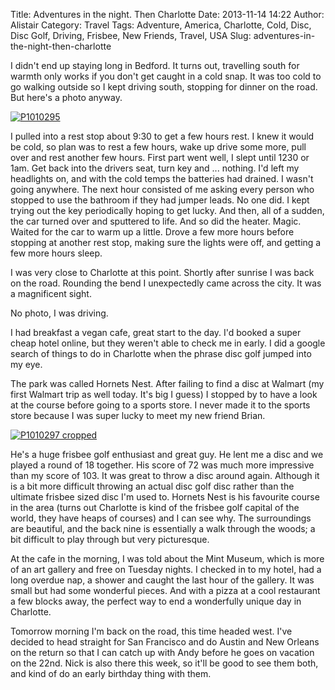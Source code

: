 Title: Adventures in the night. Then Charlotte
Date: 2013-11-14 14:22
Author: Alistair
Category: Travel
Tags: Adventure, America, Charlotte, Cold, Disc, Disc Golf, Driving, Frisbee, New Friends, Travel, USA
Slug: adventures-in-the-night-then-charlotte

I didn't end up staying long in Bedford. It turns out, travelling south
for warmth only works if you don't get caught in a cold snap. It was too
cold to go walking outside so I kept driving south, stopping for dinner
on the road. But here's a photo anyway.

[![P1010295](http://farm3.staticflickr.com/2816/10848168265_b17347699b_c.jpg)](http://www.flickr.com/photos/97350976@N07/10848168265/ "It's a small town!")

I pulled into a rest stop about 9:30 to get a few hours rest. I knew it
would be cold, so plan was to rest a few hours, wake up drive some more,
pull over and rest another few hours. First part went well, I slept
until 1230 or 1am. Get back into the drivers seat, turn key and ...
nothing. I'd left my headlights on, and with the cold temps the
batteries had drained. I wasn't going anywhere. The next hour consisted
of me asking every person who stopped to use the bathroom if they had
jumper leads. No one did. I kept trying out the key periodically hoping
to get lucky. And then, all of a sudden, the car turned over and
sputtered to life. And so did the heater. Magic. Waited for the car to
warm up a little. Drove a few more hours before stopping at another rest
stop, making sure the lights were off, and getting a few more hours
sleep.

I was very close to Charlotte at this point. Shortly after sunrise I was
back on the road. Rounding the bend I unexpectedly came across the city.
It was a magnificent sight.

No photo, I was driving.

I had breakfast a vegan cafe, great start to the day. I'd booked a super
cheap hotel online, but they weren't able to check me in early. I did a
google search of things to do in Charlotte when the phrase disc golf
jumped into my eye.

The park was called Hornets Nest. After failing to find a disc at
Walmart (my first Walmart trip as well today. It's big I guess) I
stopped by to have a look at the course before going to a sports store.
I never made it to the sports store because I was super lucky to meet my
new friend Brian.

[![P1010297
cropped](http://farm4.staticflickr.com/3787/10848813463_c89be91e36_c.jpg)](http://www.flickr.com/photos/97350976@N07/10848813463/ "Back at hole 1 after a round.")

He's a huge frisbee golf enthusiast and great guy. He lent me a disc and
we played a round of 18 together. His score of 72 was much more
impressive than my score of 103. It was great to throw a disc around
again. Although it is a bit more difficult throwing an actual disc golf
disc rather than the ultimate frisbee sized disc I'm used to. Hornets
Nest is his favourite course in the area (turns out Charlotte is kind of
the frisbee golf capital of the world, they have heaps of courses) and I
can see why. The surroundings are beautiful, and the back nine is
essentially a walk through the woods; a bit difficult to play through
but very picturesque.

At the cafe in the morning, I was told about the Mint Museum, which is
more of an art gallery and free on Tuesday nights. I checked in to my
hotel, had a long overdue nap, a shower and caught the last hour of the
gallery. It was small but had some wonderful pieces. And with a pizza at
a cool restaurant a few blocks away, the perfect way to end a
wonderfully unique day in Charlotte.

Tomorrow morning I'm back on the road, this time headed west. I've
decided to head straight for San Francisco and do Austin and New Orleans
on the return so that I can catch up with Andy before he goes on
vacation on the 22nd. Nick is also there this week, so it'll be good to
see them both, and kind of do an early birthday thing with them.
